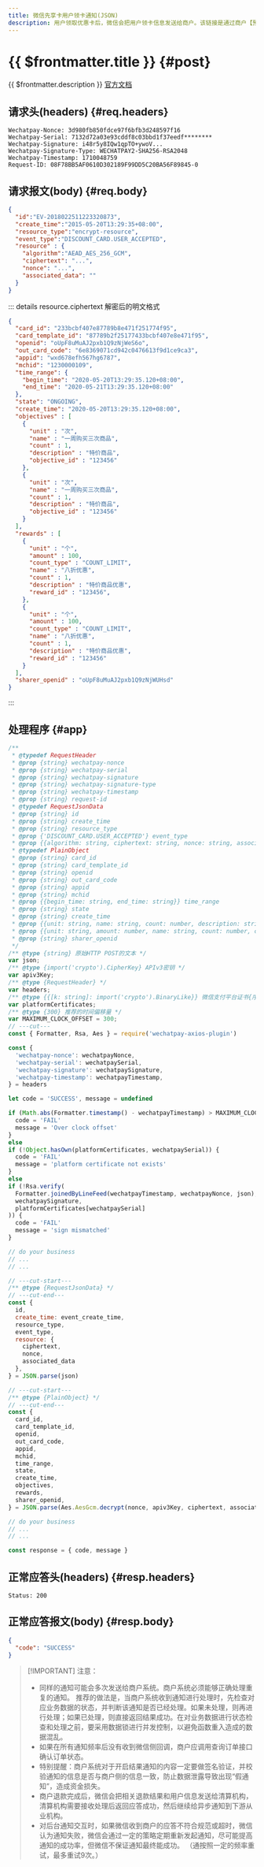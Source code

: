 ```yaml
---
title: 微信先享卡用户领卡通知(JSON)
description: 用户领取优惠卡后，微信会把用户领卡信息发送给商户。该链接是通过商户【预受理领卡请求】中提交notify_url参数，必须为https协议。
---
```


# {{ $frontmatter.title }} {#post}

{{ $frontmatter.description }} [官方文档](https://pay.weixin.qq.com/wiki/doc/apiv3/apis/chapter6_3_4.shtml)

## 请求头(headers) {#req.headers}

```ansi
Wechatpay-Nonce: 3d980fb850fdce97f6bfb3d248597f16
Wechatpay-Serial: 7132d72a03e93cddf8c03bbd1f37eedf********
Wechatpay-Signature: i48r5y8IQw1qpTO+ywoV...
Wechatpay-Signature-Type: WECHATPAY2-SHA256-RSA2048
Wechatpay-Timestamp: 1710048759
Request-ID: 08F78BB5AF0610D302189F99DD5C20BA56F89845-0
```

## 请求报文(body) {#req.body}

```json
{
  "id":"EV-2018022511223320873",
  "create_time":"2015-05-20T13:29:35+08:00",
  "resource_type":"encrypt-resource",
  "event_type":"DISCOUNT_CARD.USER_ACCEPTED",
  "resource" : {
    "algorithm":"AEAD_AES_256_GCM",
    "ciphertext": "...",
    "nonce": "...",
    "associated_data": ""
  }
}
```

::: details resource.ciphertext 解密后的明文格式

```json
{
  "card_id": "233bcbf407e87789b8e471f251774f95",
  "card_template_id": "87789b2f25177433bcbf407e8e471f95",
  "openid": "oUpF8uMuAJ2pxb1Q9zNjWeS6o",
  "out_card_code": "6e8369071cd942c0476613f9d1ce9ca3",
  "appid": "wxd678efh567hg6787",
  "mchid": "1230000109",
  "time_range": {
    "begin_time": "2020-05-20T13:29:35.120+08:00",
    "end_time": "2020-05-21T13:29:35.120+08:00"
  },
  "state": "ONGOING",
  "create_time": "2020-05-20T13:29:35.120+08:00",
  "objectives" : [
    {
      "unit" : "次",
      "name" : "一周购买三次商品",
      "count" : 1,
      "description" : "特价商品",
      "objective_id" : "123456"
    },
    {
      "unit" : "次",
      "name" : "一周购买三次商品",
      "count" : 1,
      "description" : "特价商品",
      "objective_id" : "123456"
    }
  ],
  "rewards" : [
    {
      "unit" : "个",
      "amount" : 100,
      "count_type" : "COUNT_LIMIT",
      "name" : "八折优惠",
      "count" : 1,
      "description" : "特价商品优惠",
      "reward_id" : "123456",
    },
    {
      "unit" : "个",
      "amount" : 100,
      "count_type" : "COUNT_LIMIT",
      "name" : "八折优惠",
      "count" : 1,
      "description" : "特价商品优惠",
      "reward_id" : "123456"
    }
  ],
  "sharer_openid" : "oUpF8uMuAJ2pxb1Q9zNjWUHsd"
}
```
:::

## 处理程序 {#app}

```js twoslash
/**
 * @typedef RequestHeader
 * @prop {string} wechatpay-nonce
 * @prop {string} wechatpay-serial
 * @prop {string} wechatpay-signature
 * @prop {string} wechatpay-signature-type
 * @prop {string} wechatpay-timestamp
 * @prop {string} request-id
 * @typedef RequestJsonData
 * @prop {string} id
 * @prop {string} create_time
 * @prop {string} resource_type
 * @prop {'DISCOUNT_CARD.USER_ACCEPTED'} event_type
 * @prop {{algorithm: string, ciphertext: string, nonce: string, associated_data: string}} resource
 * @typedef PlainObject
 * @prop {string} card_id
 * @prop {string} card_template_id
 * @prop {string} openid
 * @prop {string} out_card_code
 * @prop {string} appid
 * @prop {string} mchid
 * @prop {{begin_time: string, end_time: string}} time_range
 * @prop {string} state
 * @prop {string} create_time
 * @prop {{unit: string, name: string, count: number, description: string, objective_id: string}[]} objectives
 * @prop {{unit: string, amount: number, name: string, count: number, count_type: string, description: string, reward_id: string}[]} rewards
 * @prop {string} sharer_openid
 */
/** @type {string} 原始HTTP POST的文本 */
var json;
/** @type {import('crypto').CipherKey} APIv3密钥 */
var apiv3Key;
/** @type {RequestHeader} */
var headers;
/** @type {{[k: string]: import('crypto').BinaryLike}} 微信支付平台证书{序列号:实例}键值对 */
var platformCertificates;
/** @type {300} 推荐的时间偏移量 */
var MAXIMUM_CLOCK_OFFSET = 300;
// ---cut---
const { Formatter, Rsa, Aes } = require('wechatpay-axios-plugin')

const {
  'wechatpay-nonce': wechatpayNonce,
  'wechatpay-serial': wechatpaySerial,
  'wechatpay-signature': wechatpaySignature,
  'wechatpay-timestamp': wechatpayTimestamp,
} = headers

let code = 'SUCCESS', message = undefined

if (Math.abs(Formatter.timestamp() - wechatpayTimestamp) > MAXIMUM_CLOCK_OFFSET) {
  code = 'FAIL'
  message = 'Over clock offset'
}
else
if (!Object.hasOwn(platformCertificates, wechatpaySerial)) {
  code = 'FAIL'
  message = 'platform certificate not exists'
}
else
if (!Rsa.verify(
  Formatter.joinedByLineFeed(wechatpayTimestamp, wechatpayNonce, json),
  wechatpaySignature,
  platformCertificates[wechatpaySerial]
)) {
  code = 'FAIL'
  message = 'sign mismatched'
}

// do your business
// ...
// ...

// ---cut-start---
/** @type {RequestJsonData} */
// ---cut-end---
const {
  id,
  create_time: event_create_time,
  resource_type,
  event_type,
  resource: {
    ciphertext,
    nonce,
    associated_data
  },
} = JSON.parse(json)

// ---cut-start---
/** @type {PlainObject} */
// ---cut-end---
const {
  card_id,
  card_template_id,
  openid,
  out_card_code,
  appid,
  mchid,
  time_range,
  state,
  create_time,
  objectives,
  rewards,
  sharer_openid,
} = JSON.parse(Aes.AesGcm.decrypt(nonce, apiv3Key, ciphertext, associated_data))

// do your business
// ...
// ...

const response = { code, message }
```

## 正常应答头(headers) {#resp.headers}

```ansi
Status: 200
```

## 正常应答报文(body) {#resp.body}

```json
{
  "code": "SUCCESS"
}
```

> [!IMPORTANT] 注意：
> - 同样的通知可能会多次发送给商户系统。商户系统必须能够正确处理重复的通知。 推荐的做法是，当商户系统收到通知进行处理时，先检查对应业务数据的状态，并判断该通知是否已经处理。如果未处理，则再进行处理；如果已处理，则直接返回结果成功。在对业务数据进行状态检查和处理之前，要采用数据锁进行并发控制，以避免函数重入造成的数据混乱。
> - 如果在所有通知频率后没有收到微信侧回调，商户应调用查询订单接口确认订单状态。
> - 特别提醒：商户系统对于开启结果通知的内容一定要做签名验证，并校验通知的信息是否与商户侧的信息一致，防止数据泄露导致出现“假通知”，造成资金损失。
> - 商户退款完成后，微信会把相关退款结果和用户信息发送给清算机构，清算机构需要接收处理后返回应答成功，然后继续给异步通知到下游从业机构。
> - 对后台通知交互时，如果微信收到商户的应答不符合规范或超时，微信认为通知失败，微信会通过一定的策略定期重新发起通知，尽可能提高通知的成功率，但微信不保证通知最终能成功。 （通按照一定的频率重试，最多重试9次。）

